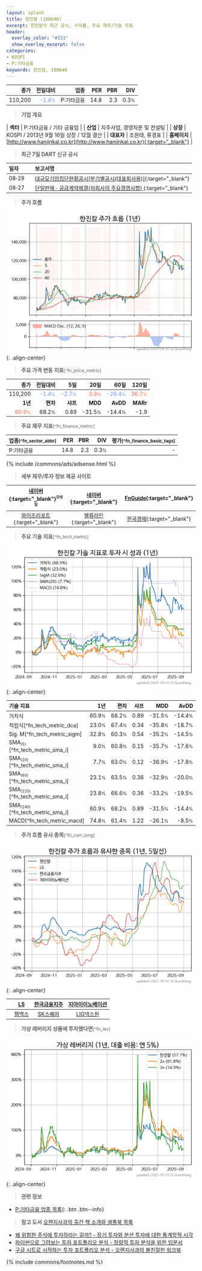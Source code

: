 ```yaml
---
layout: splash
title: 한진칼 (180640)
excerpt: 한진칼의 최근 공시, 수익률, 주요 재무/기술 지표
header:
  overlay_color: "#333"
  show_overlay_excerpt: false
categories:
- KOSPI
- P:기타금융
keywords: 한진칼, 180640
---
```


| **종가** | **전일대비** | **업종** | **PER** | **PBR** | **DIV** |
| -------: | -----------: | -------: | ------: | ------: | ------: |
| 110,200 | <span style="color: cornflowerblue">-1.4<small>%</small></span> | P:기타금융 | 14.8 | 2.3 | 0.3<small>%</small> |

<!-- more -->


> **기업 개요**<a id="company"></a>

| <span style="white-space:nowrap;">**섹터**</span> | P:기타금융 / 기타 금융업 |
| <span style="white-space:nowrap;">**산업**</span> | 지주사업, 경영자문 및 컨설팅 |
| <span style="white-space:nowrap;">**상장**</span> | KOSPI / 2013년 9월 16일 상장 / 12월 결산 |
| <span style="white-space:nowrap;">**대표자**</span> | 조원태, 류경표 |
| <span style="white-space:nowrap;">**홈페이지**</span> | [http://www.hanjinkal.co.kr](http://www.hanjinkal.co.kr){:target="_blank"} |


> **최근 7일 DART 신규 공시**<a id="dart"></a>

| **일자** |      | **보고서명** |
| :------- | :--- | :----------- |
| 08&#x2011;29 | | [대규모기업집단현황공시[분기별공시(대표회사용)]](https://dart.fss.or.kr/dsaf001/main.do?rcpNo=20250829000856){:target="_blank"} |
| 08&#x2011;27 | | [단일판매ㆍ공급계약체결(자회사의 주요경영사항)              ](https://dart.fss.or.kr/dsaf001/main.do?rcpNo=20250827800539){:target="_blank"} |


> **주가 흐름**<a id="price"></a>

![180640](/stock/images/180640.png){: .align-center}


> **주요 가격 변동 지표**<small>[^fn_price_metric]</small>

| **종가** | **전일대비** | **5일** | **20일** | **60일** | **120일** |
| -------: | -----------: | ------: | -------: | -------: | --------: |
| 110,200 | <span style="color: cornflowerblue">-1.4<small>%</small></span> | <span style="color: cornflowerblue">-2.7<small>%</small></span> | <span style="color: tomato">3.9<small>%</small></span> | <span style="color: cornflowerblue">-26.4<small>%</small></span> | <span style="color: tomato">36.7<small>%</small></span> |
| **1년** | **편차** | **샤프** | **MDD** | **AvDD** | **MARr** |
| <span style="color: tomato">60.9<small>%</small></span> | 68.2<small>%</small> | 0.89 | -31.5<small>%</small> | -14.4<small>%</small> | -1.9 |


> **주요 재무 지표**<small>[^fn_finance_metric]</small>

| **업종**<small>[^fn_sector_abbr]</small> | **PER** | **PBR** | **DIV** | **평가**<small>[^fn_finance_basic_tags]</small> |
| :--------------------------------------- | ------: | ------: | ------: | ----------------------------------------------: |
| P:기타금융 | 14.8 | 2.3 | 0.3<small>%</small> | - |



{% include /commons/ads/adsense.html %}

> **세부 재무/투자 정보 제공 사이트**

| [네이버](https://m.stock.naver.com/domestic/stock/180640/finance/summary){:target="_blank"}<sup><small>모바일</small></sup> | [네이버](https://finance.naver.com/item/coinfo.naver?code=180640){:target="_blank"} | [FnGuide](https://comp.fnguide.com/SVO2/ASP/SVD_Invest.asp?gicode=A180640&MenuYn=Y){:target="_blank"} |
| :---: | :---: | :---: |
| [와이즈리포트](https://comp.wisereport.co.kr/company/c1040001.aspx?cmp_cd=180640){:target="_blank"} | [밸류라인](https://www.valueline.co.kr/finance/summary/180640){:target="_blank"} | [한국경제](https://markets.hankyung.com/stock/180640/financial-summary){:target="_blank"} |


> **주요 기술 지표**<small>[^fn_tech_metric]</small>


![180640](/stock/images/180640_tech.png){: .align-center}

| **기술 지표** | **1년** | **편차** | **샤프** | **MDD** | **AvDD** |
| :------------ | ------: | -----------: | -------: | ------: | -------: |
| 거치식 | 60.9<small>%</small> | 68.2<small>%</small> | 0.89 | -31.5<small>%</small> | -14.4<small>%</small> |
| 적립식[^fn_tech_metric_dca] | 23.0<small>%</small> | 67.4<small>%</small> | 0.34 | -35.8<small>%</small> | -18.7<small>%</small> |
| Sig. M[^fn_tech_metric_sigm] | 32.8<small>%</small> | 60.3<small>%</small> | 0.54 | -35.2<small>%</small> | -14.5<small>%</small> |
| SMA<small><sub>(5)</sub></small>[^fn_tech_metric_sma_i] | 9.0<small>%</small> | 60.8<small>%</small> | 0.15 | -35.7<small>%</small> | -17.6<small>%</small> |
| SMA<small><sub>(20)</sub></small>[^fn_tech_metric_sma_i] | 7.7<small>%</small> | 63.0<small>%</small> | 0.12 | -36.9<small>%</small> | -17.8<small>%</small> |
| SMA<small><sub>(60)</sub></small>[^fn_tech_metric_sma_i] | 23.1<small>%</small> | 63.5<small>%</small> | 0.36 | -32.9<small>%</small> | -20.0<small>%</small> |
| SMA<small><sub>(120)</sub></small>[^fn_tech_metric_sma_i] | 23.8<small>%</small> | 66.6<small>%</small> | 0.36 | -33.2<small>%</small> | -19.5<small>%</small> |
| SMA<small><sub>(240)</sub></small>[^fn_tech_metric_sma_i] | 60.9<small>%</small> | 68.2<small>%</small> | 0.89 | -31.5<small>%</small> | -14.4<small>%</small> |
| MACD[^fn_tech_metric_macd] | 74.8<small>%</small> | 61.4<small>%</small> | 1.22 | -26.1<small>%</small> | -8.5<small>%</small> |


> **주가 흐름 유사 종목**<a id="corr"></a><small>[^fn_corr_long]</small>

![180640](/stock/images/180640_corr.png){: .align-center}

|       | [LS](/006260/) | [한국금융지주](/071050/) | [지아이이노베이션](/358570/) |
| :---: | :------------------------------------: | :------------------------------------: | :------------------------------------: |
|       | [젬백스](/082270/) | [SK스퀘어](/402340/) | [LIG넥스원](/079550/) |


> **가상 레버리지 상품에 투자했다면**<a id="2x"></a><small>[^fn_lev]</small>

![180640](/stock/images/180640_2x.png){: .align-center}


> **관련 정보**

- [P:기타금융 업종 목록](/stats/sector/kospi_업종_기타금융_종목/){: .btn .btn--info}

> **참고 도서** [오렌지사과의 출간 책 소개와 샘플북 목록](https://kongdori.tistory.com/691)

- [왜 위험한 주식에 투자하라는 걸까? - 장기 투자와 분산 투자에 대한 통계학적 시각](https://kongdori.tistory.com/421)
- [파이썬으로 그려보는 투자 포트폴리오 분석  - 정량적 투자 분석을 위한 입문서](https://kongdori.tistory.com/643)
- [구글 시트로 시작하는 투자 포트폴리오 분석 - 오렌지사과의 불친절한 워크북](https://kongdori.tistory.com/449)


{% include commons/footnotes.md %}